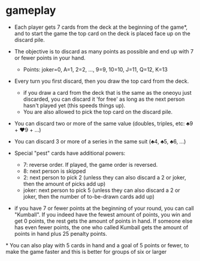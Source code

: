 # gameplay

* Each player gets 7 cards from the deck at the beginning of the game\*, and to start the game the top card on the deck is placed face up on the discard pile.

* The objective is to discard as many points as possible and end up with 7 or fewer points in your hand.
    * Points: joker=0, A=1, 2=2, ..., 9=9, 10=10, J=11, Q=12, K=13

* Every turn you first discard, then you draw the top card from the deck.
    * if you draw a card from the deck that is the same as the oneoyu just discarded, you can discard it 'for free' as long as the next person hasn't played yet (this speeds things up).
    * You are also allowed to pick the top card on the discard pile. 

* You can discard two or more of the same value (doubles, triples, etc: ♣️9 + ♥️9 + ...)

* You can discard 3 or more of a series in the same suit (♣️4, ♣️5, ♣️6, ...)

* Special "pest" cards have additional powers: 
    * 7: reverse order. If played, the game order is reversed.
    * 8: next person is skipped
    * 2: next person to pick 2 (unless they can also discard a 2 or joker, then the amount of picks add up)
    * joker: next person to pick 5 (unless they can also discard a 2 or joker, then the number of to-be-drawn cards add up)

* if you have 7 or fewer points at the beginning of your round, you can call "Kumball". If you indeed have the fewest amount of points, you win and get 0 points, the rest gets the amount of points in hand. If someone else has even fewer points, the one who called Kumball gets the amount of points in hand plus 25 penalty points. 

\* You can also play with 5 cards in hand and a goal of 5 points or fewer, to make the game faster and this is better for groups of six or larger

